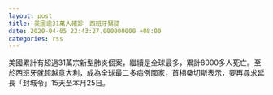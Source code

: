 ```yaml
---
layout: post
title: 美國逾31萬人確診　西班牙緊隨
date: 2020-04-05 22:43:27.000000000 +08:00
categories: rss
---
```


美國累計有超過31萬宗新型肺炎個案，繼續是全球最多，累計8000多人死亡。至於西班牙就超越意大利，成為全球最二多病例國家，首相桑切斯表示，要再尋求延長「封城令」15天至本月25日。
